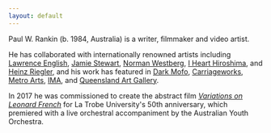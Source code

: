 ```yaml
---
layout: default
---
```


Paul W. Rankin (b. 1984, Australia) is a writer, filmmaker and video
artist.

He has collaborated with internationally renowned artists including
[Lawrence English][], [Jamie Stewart][], [Norman Westberg][],
[I&nbsp;Heart Hiroshima][ihh], and [Heinz Riegler][], and his work has
featured in [Dark Mofo][], [Carriageworks][], [Metro Arts][], [IMA][],
and [Queensland Art Gallery][qag].

In 2017 he was commissioned to create the abstract film [_Variations on
Leonard French_][vlf] for La&nbsp;Trobe University's 50th anniversary,
which premiered with a live orchestral accompaniment by the Australian
Youth Orchestra.


[ihh]: http://ihearthiroshima.com
[lawrence english]: https://www.lawrenceenglish.com/
[norman westberg]: https://en.wikipedia.org/wiki/Norman_Westberg
[heinz riegler]: https://www.heinzriegler.com/
[jamie stewart]: https://en.wikipedia.org/wiki/Jamie_Stewart_(musician)
[tamil rogeon]: http://www.tamilrogeon.com/
[vlf]: /variations/
[room40]: https://room40.org/
[dark mofo]: https://darkmofo.net.au/
[carriageworks]: https://carriageworks.com.au/
[ima]: https://ima.org.au/
[qag]: https://www.qagoma.qld.gov.au/
[fulcrum arts]: https://www.fulcrumarts.org/
[metro arts]: https://metroarts.com.au
